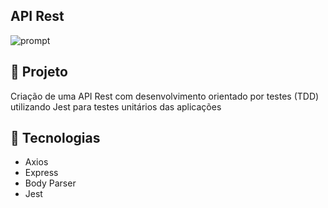 ## API Rest

![prompt](https://i.imgur.com/PP0eT2T.png)

## 🚀 Projeto

Criação de uma API Rest com desenvolvimento orientado por testes (TDD) utilizando Jest para testes unitários das aplicações

## 🔧 Tecnologias

- Axios
- Express
- Body Parser
- Jest